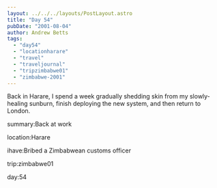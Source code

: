 ```yaml
---
layout: ../../../layouts/PostLayout.astro
title: "Day 54"
pubDate: "2001-08-04"
author: Andrew Betts
tags: 
  - "day54"
  - "locationharare"
  - "travel"
  - "traveljournal"
  - "tripzimbabwe01"
  - "zimbabwe-2001"
---
```


Back in Harare, I spend a week gradually shedding skin from my slowly-healing sunburn, finish deploying the new system, and then return to London.

summary:Back at work

location:Harare

ihave:Bribed a Zimbabwean customs officer

trip:zimbabwe01

day:54
